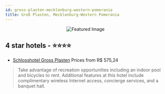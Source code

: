 ```yaml
---
id: gross-plasten-mecklenburg-western-pomerania
title: Groß Plasten, Mecklenburg-Western Pomerania
---
```


<center><img src="https://i.travelapi.com/hotels/20000000/19410000/19402700/19402647/dd3673d4_z.jpg" alt="Featured Image" /></center>


##  4 star hotels - ⭐️⭐️⭐️⭐️

-    [Schlosshotel Gross Plasten](https://us.hurb.com/hotels/gross-plasten/schlosshotel-gross-plasten-JNP-JP907794?cmp=18055) Prices from R$ 575,24
   > Take advantage of recreation opportunities including an indoor pool and bicycles to rent. Additional features at this hotel include complimentary wireless Internet access, concierge services, and a banquet hall.

